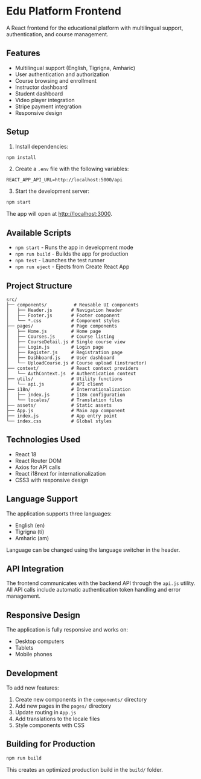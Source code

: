 # Edu Platform Frontend

A React frontend for the educational platform with multilingual support, authentication, and course management.

## Features

- Multilingual support (English, Tigrigna, Amharic)
- User authentication and authorization
- Course browsing and enrollment
- Instructor dashboard
- Student dashboard
- Video player integration
- Stripe payment integration
- Responsive design

## Setup

1. Install dependencies:
```bash
npm install
```

2. Create a `.env` file with the following variables:
```
REACT_APP_API_URL=http://localhost:5000/api
```

3. Start the development server:
```bash
npm start
```

The app will open at [http://localhost:3000](http://localhost:3000).

## Available Scripts

- `npm start` - Runs the app in development mode
- `npm run build` - Builds the app for production
- `npm test` - Launches the test runner
- `npm run eject` - Ejects from Create React App

## Project Structure

```
src/
├── components/          # Reusable UI components
│   ├── Header.js       # Navigation header
│   ├── Footer.js       # Footer component
│   └── *.css           # Component styles
├── pages/              # Page components
│   ├── Home.js         # Home page
│   ├── Courses.js      # Course listing
│   ├── CourseDetail.js # Single course view
│   ├── Login.js        # Login page
│   ├── Register.js     # Registration page
│   ├── Dashboard.js    # User dashboard
│   └── UploadCourse.js # Course upload (instructor)
├── context/            # React context providers
│   └── AuthContext.js  # Authentication context
├── utils/              # Utility functions
│   └── api.js          # API client
├── i18n/               # Internationalization
│   ├── index.js        # i18n configuration
│   └── locales/        # Translation files
├── assets/             # Static assets
├── App.js              # Main app component
├── index.js            # App entry point
└── index.css           # Global styles
```

## Technologies Used

- React 18
- React Router DOM
- Axios for API calls
- React i18next for internationalization
- CSS3 with responsive design

## Language Support

The application supports three languages:
- English (en)
- Tigrigna (ti)
- Amharic (am)

Language can be changed using the language switcher in the header.

## API Integration

The frontend communicates with the backend API through the `api.js` utility. All API calls include automatic authentication token handling and error management.

## Responsive Design

The application is fully responsive and works on:
- Desktop computers
- Tablets
- Mobile phones

## Development

To add new features:

1. Create new components in the `components/` directory
2. Add new pages in the `pages/` directory
3. Update routing in `App.js`
4. Add translations to the locale files
5. Style components with CSS

## Building for Production

```bash
npm run build
```

This creates an optimized production build in the `build/` folder. 